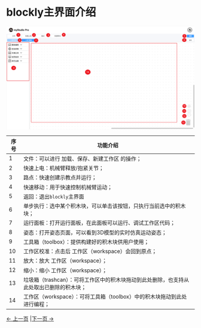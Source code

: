 # blockly主界面介绍

<img src="../../../../resources/3-FunctionsAndApplications/5.myBlockly/blockly/Interface.png" />

| 序号 | 功能介绍                                                     |
| ---- | ------------------------------------------------------------ |
| 1    | 文件：可以进行 加载、保存、新建工作区 的操作；               |
| 2    | 快速上电：机械臂释放/抱紧关节；                              |
| 3    | 路点：快速创建示教点并运行；                                 |
| 4    | 快速移动：用于快速控制机械臂运动；                           |
| 5    | 返回：退出`blockly`主界面                                    |
| 6    | 单步执行：选中某个积木块，可以单击该按钮，只执行当前选中的积木块； |
| 7    | 运行面板：打开运行面板，在此面板可以运行、调试工作区代码；   |
| 8    | 姿态：打开姿态页面，可以看到3D模型的实时仿真运动姿态；       |
| 9    | 工具箱（toolbox）：提供构建好的积木块供用户使用；            |
| 10   | 工作区校准：点击后 工作区（workspace）会回到原点；           |
| 11   | 放大：放大 工作区（workspace）；                             |
| 12   | 缩小：缩小 工作区（workspace）；                             |
| 13   | 垃圾箱（trashcan）：可将工作区中的积木块拖动到此处删除，也支持从此处取出已删除的积木块； |
| 14   | 工作区（workspace）：可将工具箱（toolbox）中的积木块拖动到此处 进行编程； |

[← 上一页](./5.1.1.1-blocklyFirstUse.md) |[下一页 →](./5.1.1.3-littleCase.md)